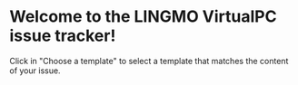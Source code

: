 # Welcome to the LINGMO VirtualPC issue tracker!

Click in "Choose a template" to select a template that matches the content of your issue.